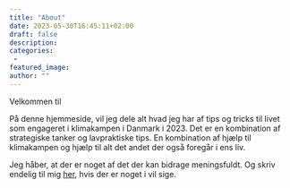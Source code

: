 ```yaml
---
title: "About"
date: 2023-05-30T16:45:11+02:00
draft: false
description:
categories:
 -
featured_image:
author: ""
---
```


Velkommen til

På denne hjemmeside, vil jeg dele alt hvad jeg har af tips og tricks til livet som engageret i klimakampen i Danmark i 2023. Det er en kombination af strategiske tanker og lavpraktiske tips. En kombination af hjælp til klimakampen og hjælp til alt det andet der også foregår i ens liv.

Jeg håber, at der er noget af det der kan bidrage meningsfuldt. Og skriv endelig til mig [her](mailto:oskarkluge@pm.me), hvis der er noget i vil sige.